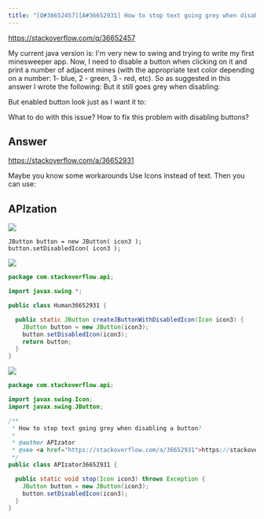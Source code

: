 ```yaml
---
title: "[Q#36652457][A#36652931] How to stop text going grey when disabling a button?"
---
```


https://stackoverflow.com/q/36652457

My current java version is:
I&#x27;m very new to swing and trying to write my first minesweeper app. Now, I need to disable a button when clicking on it and print a number of adjacent mines (with the appropriate text color depending on a number: 1- blue, 2 - green, 3 - red, etc). So as suggested in this answer I wrote the following:
But it still goes grey when disabling:

But enabled button look just as I want it to:

What to do with this issue? How to fix this problem with disabling buttons?

## Answer

https://stackoverflow.com/a/36652931

Maybe you know some workarounds
Use Icons instead of text.
Then you can use:

## APIzation

<div class="code-3columns-row">

<div class="code-3columns-column">

<div><img src="/stackoverflow.png" /></div>

```plain
JButton button = new JButton( icon3 );
button.setDisabledIcon( icon3 );
```

</div>

<div class="code-3columns-column">

<div><img src="/human.png" /></div>

```java
package com.stackoverflow.api;

import javax.swing.*;

public class Human36652931 {

  public static JButton createJButtonWithDisabledIcon(Icon icon3) {
    JButton button = new JButton(icon3);
    button.setDisabledIcon(icon3);
    return button;
  }
}

```

</div>

<div class="code-3columns-column">

<div><img src="/apizator.png" /></div>

```java
package com.stackoverflow.api;

import javax.swing.Icon;
import javax.swing.JButton;

/**
 * How to stop text going grey when disabling a button?
 *
 * @author APIzator
 * @see <a href="https://stackoverflow.com/a/36652931">https://stackoverflow.com/a/36652931</a>
 */
public class APIzator36652931 {

  public static void stop(Icon icon3) throws Exception {
    JButton button = new JButton(icon3);
    button.setDisabledIcon(icon3);
  }
}

```

</div>

</div>